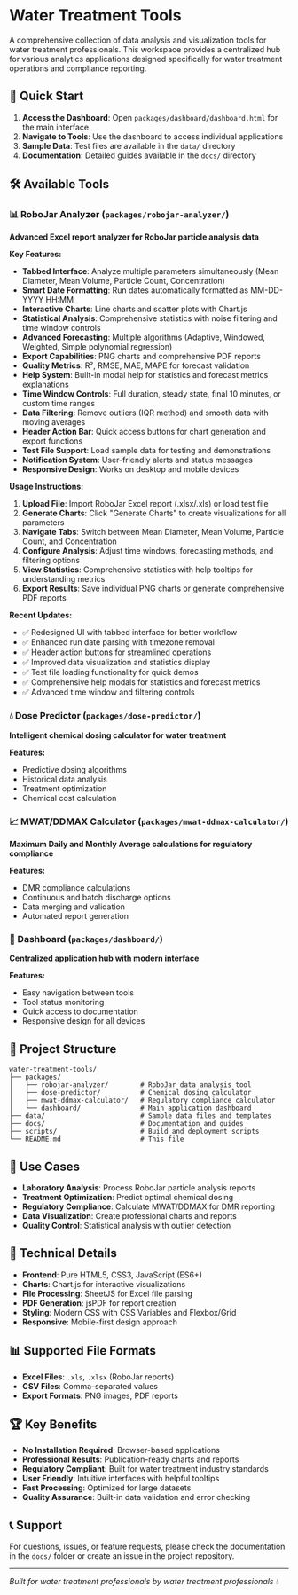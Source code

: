 # Water Treatment Tools

A comprehensive collection of data analysis and visualization tools for water treatment professionals. This workspace provides a centralized hub for various analytics applications designed specifically for water treatment operations and compliance reporting.

## 🚀 Quick Start

1. **Access the Dashboard**: Open `packages/dashboard/dashboard.html` for the main interface
2. **Navigate to Tools**: Use the dashboard to access individual applications
3. **Sample Data**: Test files are available in the `data/` directory
4. **Documentation**: Detailed guides available in the `docs/` directory

## 🛠️ Available Tools

### 📊 RoboJar Analyzer (`packages/robojar-analyzer/`)
**Advanced Excel report analyzer for RoboJar particle analysis data**

**Key Features:**
- **Tabbed Interface**: Analyze multiple parameters simultaneously (Mean Diameter, Mean Volume, Particle Count, Concentration)
- **Smart Date Formatting**: Run dates automatically formatted as MM-DD-YYYY HH:MM
- **Interactive Charts**: Line charts and scatter plots with Chart.js
- **Statistical Analysis**: Comprehensive statistics with noise filtering and time window controls
- **Advanced Forecasting**: Multiple algorithms (Adaptive, Windowed, Weighted, Simple polynomial regression)
- **Export Capabilities**: PNG charts and comprehensive PDF reports
- **Quality Metrics**: R², RMSE, MAE, MAPE for forecast validation
- **Help System**: Built-in modal help for statistics and forecast metrics explanations
- **Time Window Controls**: Full duration, steady state, final 10 minutes, or custom time ranges
- **Data Filtering**: Remove outliers (IQR method) and smooth data with moving averages
- **Header Action Bar**: Quick access buttons for chart generation and export functions
- **Test File Support**: Load sample data for testing and demonstrations
- **Notification System**: User-friendly alerts and status messages
- **Responsive Design**: Works on desktop and mobile devices

**Usage Instructions:**
1. **Upload File**: Import RoboJar Excel report (.xlsx/.xls) or load test file
2. **Generate Charts**: Click "Generate Charts" to create visualizations for all parameters
3. **Navigate Tabs**: Switch between Mean Diameter, Mean Volume, Particle Count, and Concentration
4. **Configure Analysis**: Adjust time windows, forecasting methods, and filtering options
5. **View Statistics**: Comprehensive statistics with help tooltips for understanding metrics
6. **Export Results**: Save individual PNG charts or generate comprehensive PDF reports

**Recent Updates:**
- ✅ Redesigned UI with tabbed interface for better workflow
- ✅ Enhanced run date parsing with timezone removal
- ✅ Header action buttons for streamlined operations
- ✅ Improved data visualization and statistics display
- ✅ Test file loading functionality for quick demos
- ✅ Comprehensive help modals for statistics and forecast metrics
- ✅ Advanced time window and filtering controls

### 💧 Dose Predictor (`packages/dose-predictor/`)
**Intelligent chemical dosing calculator for water treatment**

**Features:**
- Predictive dosing algorithms
- Historical data analysis
- Treatment optimization
- Chemical cost calculation

### 📈 MWAT/DDMAX Calculator (`packages/mwat-ddmax-calculator/`)
**Maximum Daily and Monthly Average calculations for regulatory compliance**

**Features:**
- DMR compliance calculations
- Continuous and batch discharge options
- Data merging and validation
- Automated report generation

### 🚀 Dashboard (`packages/dashboard/`)
**Centralized application hub with modern interface**

**Features:**
- Easy navigation between tools
- Tool status monitoring
- Quick access to documentation
- Responsive design for all devices

## 📁 Project Structure
```
water-treatment-tools/
├── packages/
│   ├── robojar-analyzer/        # RoboJar data analysis tool
│   ├── dose-predictor/          # Chemical dosing calculator
│   ├── mwat-ddmax-calculator/   # Regulatory compliance calculator
│   └── dashboard/               # Main application dashboard
├── data/                        # Sample data files and templates
├── docs/                        # Documentation and guides
├── scripts/                     # Build and deployment scripts
└── README.md                    # This file
```

## 🎯 Use Cases

- **Laboratory Analysis**: Process RoboJar particle analysis reports
- **Treatment Optimization**: Predict optimal chemical dosing
- **Regulatory Compliance**: Calculate MWAT/DDMAX for DMR reporting
- **Data Visualization**: Create professional charts and reports
- **Quality Control**: Statistical analysis with outlier detection

## 🔧 Technical Details

- **Frontend**: Pure HTML5, CSS3, JavaScript (ES6+)
- **Charts**: Chart.js for interactive visualizations
- **File Processing**: SheetJS for Excel file parsing
- **PDF Generation**: jsPDF for report creation
- **Styling**: Modern CSS with CSS Variables and Flexbox/Grid
- **Responsive**: Mobile-first design approach

## 📊 Supported File Formats

- **Excel Files**: `.xls`, `.xlsx` (RoboJar reports)
- **CSV Files**: Comma-separated values
- **Export Formats**: PNG images, PDF reports

## 🏆 Key Benefits

- **No Installation Required**: Browser-based applications
- **Professional Results**: Publication-ready charts and reports
- **Regulatory Compliant**: Built for water treatment industry standards
- **User Friendly**: Intuitive interfaces with helpful tooltips
- **Fast Processing**: Optimized for large datasets
- **Quality Assurance**: Built-in data validation and error checking

## 📞 Support

For questions, issues, or feature requests, please check the documentation in the `docs/` folder or create an issue in the project repository.

---

*Built for water treatment professionals by water treatment professionals* 💧
